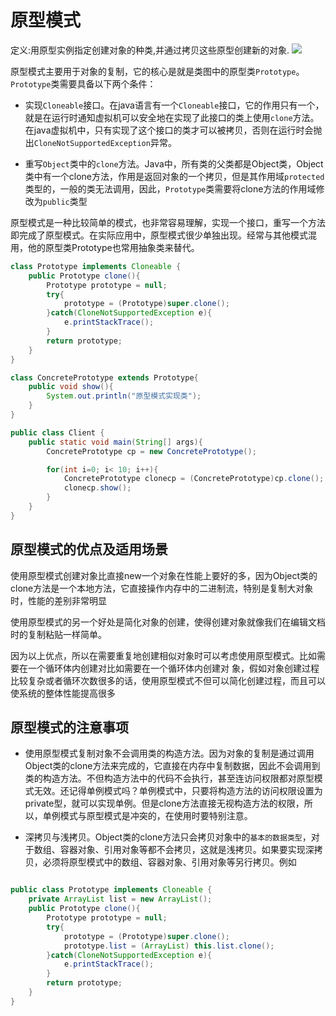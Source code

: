 # 原型模式
定义:用原型实例指定创建对象的种类,并通过拷贝这些原型创建新的对象.
![](http://ww1.sinaimg.cn/large/006rAlqhly1g12e1wimpej30e6060wes.jpg)

原型模式主要用于对象的复制，它的核心是就是类图中的原型类`Prototype`。`Prototype`类需要具备以下两个条件：


- 实现`Cloneable`接口。在java语言有一个`Cloneable`接口，它的作用只有一个，就是在运行时通知虚拟机可以安全地在实现了此接口的类上使用`clone`方法。在java虚拟机中，只有实现了这个接口的类才可以被拷贝，否则在运行时会抛出`CloneNotSupportedException`异常。

- 重写`Object`类中的`clone`方法。Java中，所有类的父类都是Object类，Object类中有一个clone方法，作用是返回对象的一个拷贝，但是其作用域`protected`类型的，一般的类无法调用，因此，`Prototype`类需要将clone方法的作用域修改为`public`类型


原型模式是一种比较简单的模式，也非常容易理解，实现一个接口，重写一个方法即完成了原型模式。在实际应用中，原型模式很少单独出现。经常与其他模式混用，他的原型类Prototype也常用抽象类来替代。


```java
class Prototype implements Cloneable {
    public Prototype clone(){
        Prototype prototype = null;
        try{
            prototype = (Prototype)super.clone();
        }catch(CloneNotSupportedException e){
            e.printStackTrace();
        }
        return prototype;
    }
}

class ConcretePrototype extends Prototype{
    public void show(){
        System.out.println("原型模式实现类");
    }
}

public class Client {
    public static void main(String[] args){
        ConcretePrototype cp = new ConcretePrototype();

        for(int i=0; i< 10; i++){
            ConcretePrototype clonecp = (ConcretePrototype)cp.clone();
            clonecp.show();
        }
    }
}
```

## 原型模式的优点及适用场景

使用原型模式创建对象比直接new一个对象在性能上要好的多，因为Object类的clone方法是一个本地方法，它直接操作内存中的二进制流，特别是复制大对象时，性能的差别非常明显

使用原型模式的另一个好处是简化对象的创建，使得创建对象就像我们在编辑文档时的复制粘贴一样简单。

因为以上优点，所以在需要重复地创建相似对象时可以考虑使用原型模式。比如需要在一个循环体内创建对比如需要在一个循环体内创建对
象，假如对象创建过程比较复杂或者循环次数很多的话，使用原型模式不但可以简化创建过程，而且可以使系统的整体性能提高很多

## 原型模式的注意事项

- 使用原型模式复制对象不会调用类的构造方法。因为对象的复制是通过调用Object类的clone方法来完成的，它直接在内存中复制数据，因此不会调用到类的构造方法。不但构造方法中的代码不会执行，甚至连访问权限都对原型模式无效。还记得单例模式吗？单例模式中，只要将构造方法的访问权限设置为private型，就可以实现单例。但是clone方法直接无视构造方法的权限，所以，单例模式与原型模式是冲突的，在使用时要特别注意。

- 深拷贝与浅拷贝。Object类的clone方法只会拷贝对象中的`基本的数据类型`，对于数组、容器对象、引用对象等都不会拷贝，这就是浅拷贝。如果要实现深拷贝，必须将原型模式中的数组、容器对象、引用对象等另行拷贝。例如

```JAVA

public class Prototype implements Cloneable {
    private ArrayList list = new ArrayList();
    public Prototype clone(){
        Prototype prototype = null;
        try{
            prototype = (Prototype)super.clone();
            prototype.list = (ArrayList) this.list.clone();
        }catch(CloneNotSupportedException e){
            e.printStackTrace();
        }
        return prototype;
    }
}
```
